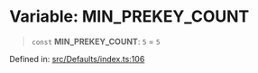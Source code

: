# Variable: MIN\_PREKEY\_COUNT

> `const` **MIN\_PREKEY\_COUNT**: `5` = `5`

Defined in: [src/Defaults/index.ts:106](https://github.com/Fokusdotid/Baileys/blob/4cdf75fe48f9b13e8084d341633612ce49e934bd/src/Defaults/index.ts#L106)
